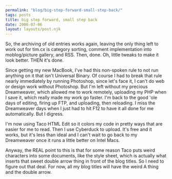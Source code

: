 ```yaml
---
permalink: "blog/big-step-forward-small-step-back/"
tags: posts
title: big step forward, small step back
date: 2006-07-06
layout: layouts/post.njk
---
```


So, the archiving of old entries works again, leaving the only thing left to work out for tim.cx is category sorting, comment implementation into moblog/picture gallery, and RSS. Then, done. Oh, little tweaks to make it look better. THEN it's done. 

Since getting my new MacBook, I've had this non-spoken rule to not run anything on it that isn't Universal Binary. Of course I had to break that rule nearly immediately by running Photoshop, since let's face it, I can't do web or design work without Photoshop. But I'm left without my precious Dreamweaver, which allowed me to work remotely, uploading my PHP when I save it, which really made my work go faster. I'm back to the good 'ole days of editing, firing up FTP, and uploading, then reloading. I miss the Dreamweaver days when I just had to hit F12 to have it all done for me automatically. But I digress. 

I'm now using Taco HTML Edit so it colors my code in pretty ways that are easier for me to read. Then I use Cyberduck to upload. It's free and it works, but it's less than ideal and I can't wait to go back to my Dreamweaver once it runs a little better on Intel Macs. 

Anyway, the REAL point to this is that for some reason Taco puts weird characters into some documents, like the style sheet, which is actually what inserts that sweet double arrow thing in front of the blog titles. So I need to figure out that deal. For now, all my blog titles will have the weird A thing and the double arrow.